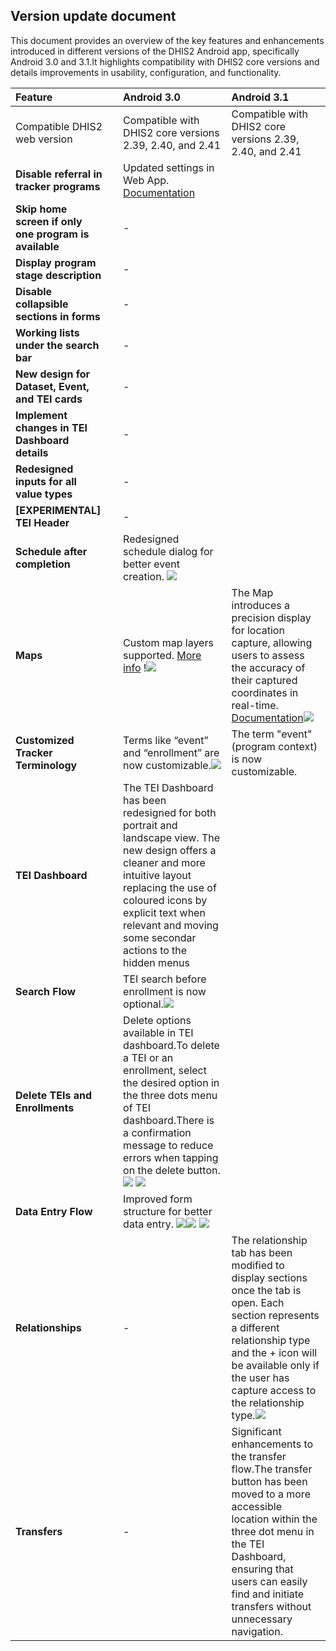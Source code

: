 ## Version update document

This document provides an overview of the key features and enhancements introduced in different versions of the DHIS2 Android app, specifically Android 3.0 and 3.1.It highlights compatibility with DHIS2 core versions and details improvements in usability, configuration, and functionality.



| Feature | | Android 3.0 | Android 3.1 |
| :---- | :---- | :---- | :---- |
| Compatible DHIS2 web version | | Compatible with DHIS2 core versions 2.39, 2.40, and 2.41| Compatible with DHIS2 core versions 2.39, 2.40, and 2.41|
| **Disable referral in tracker programs** | | Updated settings in Web App. [Documentation](https://docs.dhis2.org/en/use/android-app/settings-configuration.html#capture_app_android_settings_webapp_appearance_program) |  |
| **Skip home screen if only one program is available** |  | \- |  |
| **Display program stage description** | | \- |  |
| **Disable collapsible sections in forms** | | \- |  |
| **Working lists under the search bar** | | \- |  |
| **New design for Dataset, Event, and TEI cards** |  | \- |  |
| **Implement changes in TEI Dashboard details** |  | \- |  |
| **Redesigned inputs for all value types** | | \- |  |
| **\[EXPERIMENTAL\] TEI Header** | | \- |  |
| **Schedule after completion** | | Redesigned schedule dialog for better event creation. ![](resources/versionupdateimages/image17.png) |  |
| **Maps** | |Custom map layers supported. [More info](https://docs.dhis2.org/en/use/android-app/program-features.html?h=android%2B3.0&capture_app_programs_common_features_maps) !![](resources/versionupdateimages/image18.png)| The Map introduces a precision display for location capture, allowing users to assess the accuracy of their captured coordinates in real-time. [Documentation](https://docs.dhis2.org/en/use/android-app/program-features.html#capture_app_programs_common_features_map_accuracy)![](resources/versionupdateimages/image3.1.1.png)  |
| **Customized Tracker Terminology** |  | Terms like “event” and “enrollment” are now customizable.![](resources/versionupdateimages/image19.png) | The term "event" (program context) is now customizable.|
| **TEI Dashboard** | | The TEI Dashboard has been redesigned for both portrait and landscape view. The new design offers a cleaner and more intuitive layout replacing the use of coloured icons by explicit text when relevant and moving some secondar actions to the hidden menus  |  |
| **Search Flow** |  | TEI search before enrollment is now optional.![](resources/versionupdateimages/image20.png) |  |
| **Delete TEIs and Enrollments** |  | Delete options available in TEI dashboard.To delete a TEI or an enrollment, select the desired option in the three dots menu of TEI dashboard.There is a confirmation message to reduce errors when tapping on the delete button. ![](resources/versionupdateimages/image21.png) ![](resources/versionupdateimages/image22.png) |  |
| **Data Entry Flow** | | Improved form structure for better data entry. ![](resources/versionupdateimages/image12.png)![](resources/versionupdateimages/image24.png) ![](resources/versionupdateimages/image25.png)|  |
| **Relationships** | |  \-|  The relationship tab has been modified to display sections once the tab is open. Each section represents a different relationship type and the + icon will be available only if the user has capture access to the relationship type.![](resources/versionupdateimages/image23.png) |
| **Transfers** | |  \-|  Significant enhancements to the transfer flow.The transfer button has been moved to a more accessible location within the three dot menu in the TEI Dashboard, ensuring that users can easily find and initiate transfers without unnecessary navigation.|

